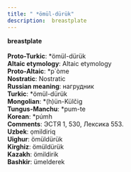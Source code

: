 ```yaml
---
title: " *ömül-dürük"
description:  breastplate
---
```

<strong> breastplate</strong><br><br>
<strong>Proto-Turkic</strong>:  *ömül-dürük<br>
<strong>Altaic etymology</strong>:  Altaic etymology<br>
<strong> Proto-Altaic</strong>:  *p`òme<br>
<strong>Nostratic</strong>:  Nostratic<br>
<strong>Russian meaning</strong>:  нагрудник<br>
<strong>Turkic</strong>:  *ömül-dürük<br>
<strong>Mongolian</strong>:  *(h)ün-Külčig<br>
<strong>Tungus-Manchu</strong>:  *pum-te<br>
<strong>Korean</strong>:  *púmh<br>
<strong>Comments</strong>:  ЭСТЯ 1, 530, Лексика 553.<br>
<strong>Uzbek</strong>:  ọmildiriq<br>
<strong>Uighur</strong>:  ömüldürük<br>
<strong>Kirghiz</strong>:  ömüldürük<br>
<strong>Kazakh</strong>:  ömildirik<br>
<strong>Bashkir</strong>:  ümelderek<br>


